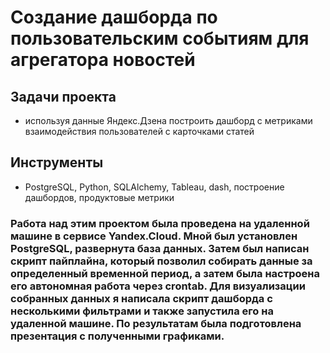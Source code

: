# Создание дашборда по пользовательским событиям для агрегатора новостей

## Задачи проекта
- используя данные Яндекс.Дзена построить дашборд с метриками взаимодействия пользователей с карточками статей

## Инструменты
- PostgreSQL, Python, SQLAlchemy, Tableau, dash, построение дашбордов, продуктовые метрики

### Работа над этим проектом была проведена на удаленной машине в сервисе Yandex.Cloud. Мной был установлен PostgreSQL, развернута база данных. Затем был написан скрипт пайплайна, который позволил собирать данные за определенный временной период, а затем была настроена его автономная работа через crontab. Для визуализации собранных данных я написала скрипт дашборда с несколькими фильтрами и также запустила его на удаленной машине. По результатам была подготовлена презентация с полученными графиками.
